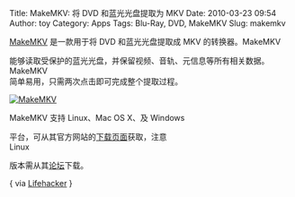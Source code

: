 Title: MakeMKV: 将 DVD 和蓝光光盘提取为 MKV
Date: 2010-03-23 09:54
Author: toy
Category: Apps
Tags: Blu-Ray, DVD, MakeMKV
Slug: makemkv

[MakeMKV](http://makemkv.com/) 是一款用于将 DVD 和蓝光光盘提取成 MKV
的转换器。MakeMKV  

能够读取受保护的蓝光光盘，并保留视频、音轨、元信息等所有相关数据。MakeMKV  
简单易用，只需两次点击即可完成整个提取过程。

[![MakeMKV](http://i.linuxtoy.org/images/2010/03/makemkv-thumb.jpg)](http://i.linuxtoy.org/images/2010/03/makemkv.jpg)

MakeMKV 支持 Linux、Mac OS X、及 Windows  

平台，可从其官方网站的[下载页面](http://www.makemkv.com/download/)获取，注意  
Linux  

版本需从其[论坛](http://www.makemkv.com/forum2/viewtopic.php?f=3&t=224)下载。

{ via
[Lifehacker](http://lifehacker.com/5498519/makemkv-rips-dvds-and-blu+rays-with-just-two-clicks)
}

